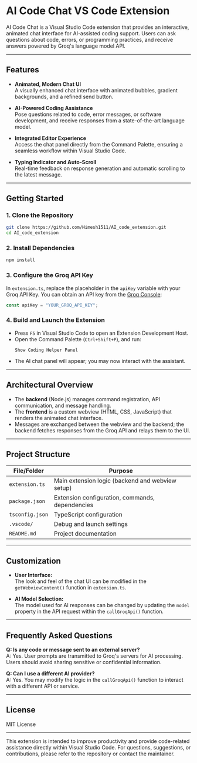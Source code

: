 # AI Code Chat VS Code Extension

AI Code Chat is a Visual Studio Code extension that provides an interactive, animated chat interface for AI-assisted coding support. Users can ask questions about code, errors, or programming practices, and receive answers powered by Groq's language model API.

---

## Features

- **Animated, Modern Chat UI**  
  A visually enhanced chat interface with animated bubbles, gradient backgrounds, and a refined send button.

- **AI-Powered Coding Assistance**  
  Pose questions related to code, error messages, or software development, and receive responses from a state-of-the-art language model.

- **Integrated Editor Experience**  
  Access the chat panel directly from the Command Palette, ensuring a seamless workflow within Visual Studio Code.

- **Typing Indicator and Auto-Scroll**  
  Real-time feedback on response generation and automatic scrolling to the latest message.

---

## Getting Started

### 1. Clone the Repository

```bash
git clone https://github.com/Himesh1511/AI_code_extension.git
cd AI_code_extension
```

### 2. Install Dependencies

```bash
npm install
```

### 3. Configure the Groq API Key

In `extension.ts`, replace the placeholder in the `apiKey` variable with your Groq API Key. You can obtain an API key from the [Groq Console](https://console.groq.com/):

```typescript
const apiKey = "YOUR_GROQ_API_KEY";
```

### 4. Build and Launch the Extension

- Press `F5` in Visual Studio Code to open an Extension Development Host.
- Open the Command Palette (`Ctrl+Shift+P`), and run:
  ```
  Show Coding Helper Panel
  ```
- The AI chat panel will appear; you may now interact with the assistant.

---

## Architectural Overview

- The **backend** (Node.js) manages command registration, API communication, and message handling.
- The **frontend** is a custom webview (HTML, CSS, JavaScript) that renders the animated chat interface.
- Messages are exchanged between the webview and the backend; the backend fetches responses from the Groq API and relays them to the UI.

---

## Project Structure

| File/Folder      | Purpose                                         |
|------------------|-------------------------------------------------|
| `extension.ts`   | Main extension logic (backend and webview setup) |
| `package.json`   | Extension configuration, commands, dependencies  |
| `tsconfig.json`  | TypeScript configuration                         |
| `.vscode/`       | Debug and launch settings                        |
| `README.md`      | Project documentation                            |

---

## Customization

- **User Interface:**  
  The look and feel of the chat UI can be modified in the `getWebviewContent()` function in `extension.ts`.

- **AI Model Selection:**  
  The model used for AI responses can be changed by updating the `model` property in the API request within the `callGroqApi()` function.

---

## Frequently Asked Questions

**Q: Is any code or message sent to an external server?**  
A: Yes. User prompts are transmitted to Groq's servers for AI processing. Users should avoid sharing sensitive or confidential information.

**Q: Can I use a different AI provider?**  
A: Yes. You may modify the logic in the `callGroqApi()` function to interact with a different API or service.

---

## License

MIT License

---

This extension is intended to improve productivity and provide code-related assistance directly within Visual Studio Code. For questions, suggestions, or contributions, please refer to the repository or contact the maintainer.

